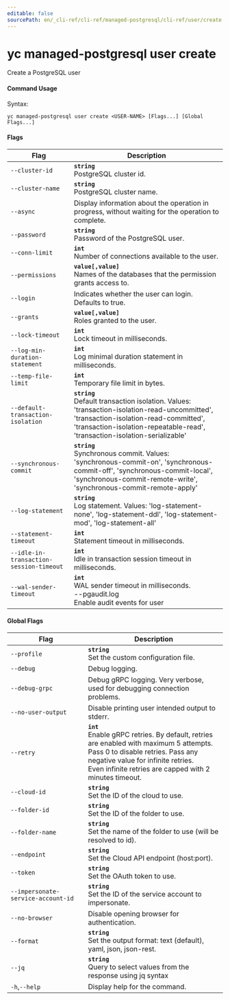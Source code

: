 ```yaml
---
editable: false
sourcePath: en/_cli-ref/cli-ref/managed-postgresql/cli-ref/user/create.md
---
```


# yc managed-postgresql user create

Create a PostgreSQL user

#### Command Usage

Syntax: 

`yc managed-postgresql user create <USER-NAME> [Flags...] [Global Flags...]`

#### Flags

| Flag | Description |
|----|----|
|`--cluster-id`|<b>`string`</b><br/>PostgreSQL cluster id.|
|`--cluster-name`|<b>`string`</b><br/>PostgreSQL cluster name.|
|`--async`|Display information about the operation in progress, without waiting for the operation to complete.|
|`--password`|<b>`string`</b><br/>Password of the PostgreSQL user.|
|`--conn-limit`|<b>`int`</b><br/>Number of connections available to the user.|
|`--permissions`|<b>`value[,value]`</b><br/>Names of the databases that the permission grants access to.|
|`--login`|Indicates whether the user can login. Defaults to true.|
|`--grants`|<b>`value[,value]`</b><br/>Roles granted to the user.|
|`--lock-timeout`|<b>`int`</b><br/>Lock timeout in milliseconds.|
|`--log-min-duration-statement`|<b>`int`</b><br/>Log minimal duration statement in milliseconds.|
|`--temp-file-limit`|<b>`int`</b><br/>Temporary file limit in bytes.|
|`--default-transaction-isolation`|<b>`string`</b><br/>Default transaction isolation. Values: 'transaction-isolation-read-uncommitted', 'transaction-isolation-read-committed', 'transaction-isolation-repeatable-read', 'transaction-isolation-serializable'|
|`--synchronous-commit`|<b>`string`</b><br/>Synchronous commit. Values: 'synchronous-commit-on', 'synchronous-commit-off', 'synchronous-commit-local', 'synchronous-commit-remote-write', 'synchronous-commit-remote-apply'|
|`--log-statement`|<b>`string`</b><br/>Log statement. Values: 'log-statement-none', 'log-statement-ddl', 'log-statement-mod', 'log-statement-all'|
|`--statement-timeout`|<b>`int`</b><br/>Statement timeout in milliseconds.|
|`--idle-in-transaction-session-timeout`|<b>`int`</b><br/>Idle in transaction session timeout in milliseconds.|
|`--wal-sender-timeout`|<b>`int`</b><br/>WAL sender timeout in milliseconds.<br/>--pgaudit.log<br/>Enable audit events for user|

#### Global Flags

| Flag | Description |
|----|----|
|`--profile`|<b>`string`</b><br/>Set the custom configuration file.|
|`--debug`|Debug logging.|
|`--debug-grpc`|Debug gRPC logging. Very verbose, used for debugging connection problems.|
|`--no-user-output`|Disable printing user intended output to stderr.|
|`--retry`|<b>`int`</b><br/>Enable gRPC retries. By default, retries are enabled with maximum 5 attempts.<br/>Pass 0 to disable retries. Pass any negative value for infinite retries.<br/>Even infinite retries are capped with 2 minutes timeout.|
|`--cloud-id`|<b>`string`</b><br/>Set the ID of the cloud to use.|
|`--folder-id`|<b>`string`</b><br/>Set the ID of the folder to use.|
|`--folder-name`|<b>`string`</b><br/>Set the name of the folder to use (will be resolved to id).|
|`--endpoint`|<b>`string`</b><br/>Set the Cloud API endpoint (host:port).|
|`--token`|<b>`string`</b><br/>Set the OAuth token to use.|
|`--impersonate-service-account-id`|<b>`string`</b><br/>Set the ID of the service account to impersonate.|
|`--no-browser`|Disable opening browser for authentication.|
|`--format`|<b>`string`</b><br/>Set the output format: text (default), yaml, json, json-rest.|
|`--jq`|<b>`string`</b><br/>Query to select values from the response using jq syntax|
|`-h`,`--help`|Display help for the command.|
